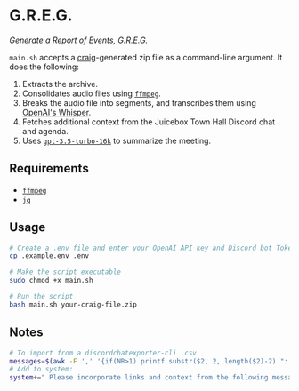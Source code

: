 # G.R.E.G.

*Generate a Report of Events, G.R.E.G.*

`main.sh` accepts a [craig](https://craig.chat/)-generated zip file as a command-line argument. It does the following:

1. Extracts the archive.
2. Consolidates audio files using [`ffmpeg`](https://ffmpeg.org/).
3. Breaks the audio file into segments, and transcribes them using [OpenAI's Whisper](https://openai.com/research/whisper).
4. Fetches additional context from the Juicebox Town Hall Discord chat and agenda.
5. Uses [`gpt-3.5-turbo-16k`](https://platform.openai.com/docs/models/gpt-3-5) to summarize the meeting.

## Requirements

- [`ffmpeg`](https://ffmpeg.org/)
- [`jq`](https://jqlang.github.io/jq/download/)

## Usage

```bash
# Create a .env file and enter your OpenAI API key and Discord bot Token
cp .example.env .env

# Make the script executable
sudo chmod +x main.sh

# Run the script
bash main.sh your-craig-file.zip
```

## Notes

```bash
# To import from a discordchatexporter-cli .csv
messages=$(awk -F ',' '{if(NR>1) printf substr($2, 2, length($2)-2) ": " substr($4, 2, length($4)-2) " # "}' ./messages.csv | tr -d '\"' | tr -d "\n")
# Add to system:
system+=" Please incorporate links and context from the following messages from the meeting's realtime chat: $messages"
```

